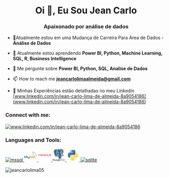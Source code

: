 <h1 align="center">Oi 👋, Eu Sou Jean Carlo</h1>
<h3 align="center">Apaixonado por análise de dados</h3>

- 🔭Atualmente estou em uma Mudança de Carreira Para Área de Dados - **Análise de Dados**

- 🌱 Atualmente estou aprendendo **Power BI, Python, Machine Learning, SQL, R, Business Intelligence**

- 💬 Me pergunte sobre **Power BI, Python, SQL, Analise de Dados**

- 📫 How to reach me **jeancarlolimaalmeida@gmail.com**

- 📄 Minhas Experiências estão detalhadas no meu Linkedin [www.linkedin.com/in/jean-carlo-lima-de-almeida-8a9054186](www.linkedin.com/in/jean-carlo-lima-de-almeida-8a9054186)

<h3 align="left">Connect with me:</h3>
<p align="left">
<a href="https://linkedin.com/in/www.linkedin.com/in/jean-carlo-lima-de-almeida-8a9054186" target="blank"><img align="center" src="https://raw.githubusercontent.com/rahuldkjain/github-profile-readme-generator/master/src/images/icons/Social/linked-in-alt.svg" alt="www.linkedin.com/in/jean-carlo-lima-de-almeida-8a9054186" height="30" width="40" /></a>
</p>

<h3 align="left">Languages and Tools:</h3>
<p align="left"> <a href="https://www.microsoft.com/en-us/sql-server" target="_blank" rel="noreferrer"> <img src="https://www.svgrepo.com/show/303229/microsoft-sql-server-logo.svg" alt="mssql" width="40" height="40"/> </a> <a href="https://www.mysql.com/" target="_blank" rel="noreferrer"> <img src="https://raw.githubusercontent.com/devicons/devicon/master/icons/mysql/mysql-original-wordmark.svg" alt="mysql" width="40" height="40"/> </a> <a href="https://www.oracle.com/" target="_blank" rel="noreferrer"> <img src="https://raw.githubusercontent.com/devicons/devicon/master/icons/oracle/oracle-original.svg" alt="oracle" width="40" height="40"/> </a> <a href="https://www.postgresql.org" target="_blank" rel="noreferrer"> <img src="https://raw.githubusercontent.com/devicons/devicon/master/icons/postgresql/postgresql-original-wordmark.svg" alt="postgresql" width="40" height="40"/> </a> <a href="https://www.python.org" target="_blank" rel="noreferrer"> <img src="https://raw.githubusercontent.com/devicons/devicon/master/icons/python/python-original.svg" alt="python" width="40" height="40"/> </a> <a href="https://www.sqlite.org/" target="_blank" rel="noreferrer"> <img src="https://www.vectorlogo.zone/logos/sqlite/sqlite-icon.svg" alt="sqlite" width="40" height="40"/> </a> </p>

<p><img align="center" src="https://github-readme-stats.vercel.app/api/top-langs?username=jeancarlolima05&show_icons=true&locale=en&layout=compact" alt="jeancarlolima05" /></p>



<!--
**JeanCarloLima05/JeanCarloLima05** is a ✨ _special_ ✨ repository because its `README.md` (this file) appears on your GitHub profile.

Here are some ideas to get you started:

- 🔭 I’m currently working on ...
- 🌱 I’m currently learning ...
- 👯 I’m looking to collaborate on ...
- 🤔 I’m looking for help with ...
- 💬 Ask me about ...
- 📫 How to reach me: ...
- 😄 Pronouns: ...
- ⚡ Fun fact: ...
-->
